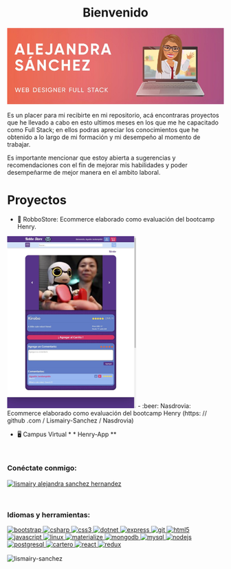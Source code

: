 
  <h1 align = "center" >Bienvenido</h1>
  <a href=""><img src ="./Readme_Images/AlejandraSanchez.jpeg" alt="Alejandra" width ="100% "height =" 30% "/></a>
        <p>
          Es un placer para mi recibirte en mi repositorio, acá encontraras
          proyectos que he llevado a cabo en esto ultimos meses en los que me he
          capacitado como Full Stack; en ellos podras apreciar los conocimientos
          que he obtenido a lo largo de mi formación y mi desempeño al momento
          de trabajar.
        </p>
        <p>
          Es importante mencionar que estoy abierta a sugerencias y
          recomendaciones con el fin de mejorar mis habilidades y poder
          desempeñarme de mejor manera en el ambito laboral.
        </p>

<h1 align = "left"> Proyectos </h1>

- :robot: RobboStore: Ecommerce elaborado como evaluación del bootcamp Henry. 
<a href="https://github.com/Lismairy-Sanchez/Robbo-Store" target="_blank">
<img src ="./Readme_Images/Product_Page.jpeg" alt="Product_Page" width ="300px "height ="400 px" /></a>
- :beer: Nasdrovia: Ecommerce elaborado como evaluación del bootcamp Henry (https: // github .com / Lismairy-Sanchez / Nasdrovia)
   <br>

- :desktop_computer: Campus Virtual * * Henry-App ** 
<br>
<h3 align = "left"> Conéctate conmigo: </h3>
<p align = "left">
<a href = "https://linkedin.com/in/lismairy alejandra sanchez hernandez" target = "blank"> <img align = "center" src = "https://cdn.jsdelivr.net/npm/simple-icons@3.0.1/icons/linkedin.svg" alt = "lismairy alejandra sanchez hernandez" altura = "30"width = "40" /> </a>
</p>
<br>
<h3 align = "left"> Idiomas y herramientas: </h3>
<p align = "left"> 
<a href="https://getbootstrap.com" target="_blank"> <img src = "https://devicons.github.io/devicon/devicon.git/icons/bootstrap/bootstrap-plain.svg" alt =" bootstrap "width =" 40 "height =" 40 "/> </a> 
<a href =" https://www.w3schools.com/cs/ "target =" _blank "> <img src ="https://devicons.github.io/devicon/devicon.git/icons/csharp/csharp-original.svg" alt =" csharp "width =" 40 "height =" 40 "/> </a> 
<a href="https://www.w3schools.com/css/" target="_blank"> <img src = "https://devicons.github.io/devicon/devicon.git/icons/css3/css3-original-wordmark.svg" alt =" css3 "width =" 40 "height =" 40 "/> </a> 
<a href =" https://dotnet.microsoft.com/ "target =" _ blank "> <img src ="https://devicons.github.io/devicon/devicon.git/icons/dot-net/dot-net-original-wordmark.svg" alt =" dotnet "ancho = "40" altura = "40"/> </a> 
<a href="https://expressjs.com" target="_blank"> <img src = "https://devicons.github.io/devicon/devicon.git/icons/express/express-original-wordmark.svg" alt =" express "width =" 40 "height =" 40 "/> </a> 
<a href =" https: // git-scm .com / "target ="_blank "> <img src ="https://www.vectorlogo.zone/logos/git-scm/git-scm-icon.svg" alt =" git" width =" 40 "height =" 40 "/> </a> 
<a href="https://www.w3.org/html/" target="_blank"> <img src = "https://devicons.github.io/devicon/devicon.git/icons/html5/html5-original-wordmark.svg" alt =" html5 "width =" 40 "height =" 40 "/> </a> 
<a href =" https://developer.mozilla.org/en-US/ docs / Web / JavaScript "target =" _ blank "> <img src ="https://devicons.github.io/devicon/devicon.git/icons/javascript/javascript-original.svg" alt =" javascript "width = "40" altura = "40" /> </ a> 
<a href="https://www.linux.org/" target="_blank"> <img src = "https://devicons.github.io/devicon/devicon.git/icons/linux/linux-original.svg" alt =" linux "width =" 40 "height =" 40 "/> </a> 
<a href="https://materializecss.com/" target="_blank"> <img src = "https://raw.githubusercontent.com/prplx/svg-logos/5585531d45d294869c4eaab4d7cf2e9c167710a9/svg/materialize.svg" alt = "materialize" width = "40" height = "40" /> </a> 
<a href = "https://www.mongodb.com/" target = "_ blank"> <img src = "https://devicons.github.io/devicon/devicon.git/icons/mongodb/mongodb-original-wordmark.svg" alt =" mongodb "width =" 40 "height =" 40 "/> </a> 
<a href =" https://www.mysql.com/ "target =" _ blank "> <img src ="https://devicons.github.io/devicon/devicon.git/icons/mysql/mysql-original-wordmark.svg" alt =" mysql "width =" 40 " height = "40" /> </a> <a href="https://nodejs.org" target="_blank"> <img src = "https://devicons.github.io/devicon/devicon.git/icons/nodejs/nodejs-original-wordmark.svg" alt =" nodejs "width =" 40 "height =" 40 "/> </a> 
<a href =" https://www.postgresql.org "objetivo = "_blank "> <img src ="https://devicons.github.io/devicon/devicon.git/icons/postgresql/postgresql-original-wordmark.svg" alt =" postgresql "width =" 40 "height =" 40 "/> </a>
 <a href="https://postman.com" target="_blank"> <img src ="https://www.vectorlogo.zone/logos/getpostman/getpostman-icon.svg" alt =" cartero "width =" 40 "height =" 40 "/> </a>
  <a href="https://reactjs.org/" target="_blank"> <img src ="https://devicons.github.io/devicon/devicon.git/icons/react/react-original-wordmark.svg" alt =" react "width =" 40 "height =" 40 "/> </a><a href="https://redux.js.org" target="_blank"> <img src = "https://devicons.github.io/devicon/devicon.git/icons/redux/redux-original.svg" alt =" redux "width =" 40 "height =" 40 "/> </a> </p>

<p> <img align ="center" src = "https://github-readme-stats.vercel.app/api?username=lismairy-sanchez&show_icons=true&locale=en" alt = "lismairy-sanchez" /> </p>
